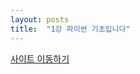 ```yaml
---
layout: posts
title:  "1강 파이썬 기초입니다"
---
```



[사이트 이동하기](https://tegy1117.notion.site/2-5a7b6935149a4d508a43c6f2579f9168)


